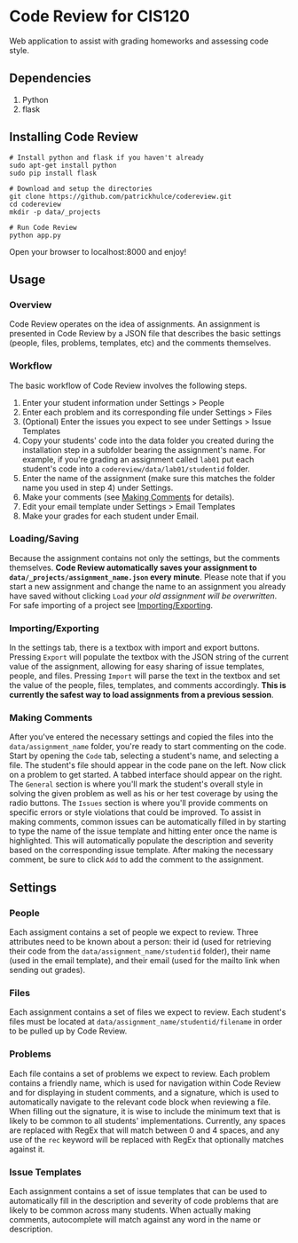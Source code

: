 Code Review for CIS120
======================

Web application to assist with grading homeworks and assessing code style.

Dependencies
------------

1.  Python
2.  flask

Installing Code Review
-------------------

    # Install python and flask if you haven't already
    sudo apt-get install python
    sudo pip install flask
    
    # Download and setup the directories
    git clone https://github.com/patrickhulce/codereview.git
    cd codereview
    mkdir -p data/_projects
    
    # Run Code Review
    python app.py

Open your browser to localhost:8000 and enjoy!

Usage
-----

### Overview

Code Review operates on the idea of assignments. An assignment is presented in Code Review by a JSON file that describes the basic settings (people, files, problems, templates, etc) and the comments themselves. 

### Workflow

The basic workflow of Code Review involves the following steps.

1.  Enter your student information under Settings > People
2.  Enter each problem and its corresponding file under Settings > Files
3.  (Optional) Enter the issues you expect to see under Settings > Issue Templates
4.  Copy your students' code into the data folder you created during the installation step in a subfolder bearing the assignment's name. For example, if you're grading an assignment called `lab01` put each student's code into a `codereview/data/lab01/studentid` folder.
5.  Enter the name of the assignment (make sure this matches the folder name you used in step 4) under Settings.
6.  Make your comments (see [Making Comments](#making-comments) for details).
7.  Edit your email template under Settings > Email Templates
8.  Make your grades for each student under Email.

### Loading/Saving

Because the assignment contains not only the settings, but the comments themselves. __Code Review automatically saves your assignment to `data/_projects/assignment_name.json` every minute__. Please note that if you start a new assignment and change the name to an assignment you already have saved without clicking `Load` _your old assignment will be overwritten_. For safe importing of a project see [Importing/Exporting](#importingsaving).

### Importing/Exporting

In the settings tab, there is a textbox with import and export buttons. Pressing `Export` will populate the textbox with the JSON string of the current value of the assignment, allowing for easy sharing of issue templates, people, and files. Pressing `Import` will parse the text in the textbox and set the value of the people, files, templates, and comments accordingly. __This is currently the safest way to load assignments from a previous session__.

### Making Comments

After you've entered the necessary settings and copied the files into the `data/assignment_name` folder, you're ready to start commenting on the code. Start by opening the `Code` tab, selecting a student's name, and selecting a file. The student's file should appear in the code pane on the left. Now click on a problem to get started. A tabbed interface should appear on the right. The `General` section is where you'll mark the student's overall style in solving the given problem as well as his or her test coverage by using the radio buttons. The `Issues` section is where you'll provide comments on specific errors or style violations that could be improved. To assist in making comments, common issues can be automatically filled in by starting to type the name of the issue template and hitting enter once the name is highlighted. This will automatically populate the description and severity based on the corresponding issue template. After making the necessary comment, be sure to click `Add` to add the comment to the assignment.

Settings
--------

### People

Each assigment contains a set of people we expect to review. Three attributes need to be known about a person: their id (used for retrieving their code from the `data/assignment_name/studentid` folder), their name (used in the email template), and their email (used for the mailto link when sending out grades).

### Files

Each assignment contains a set of files we expect to review. Each student's files must be located at `data/assignment_name/studentid/filename` in order to be pulled up by Code Review.

### Problems

Each file contains a set of problems we expect to review. Each problem contains a friendly name, which is used for navigation within Code Review and for displaying in student comments, and a signature, which is used to automatically navigate to the relevant code block when reviewing a file. When filling out the signature, it is wise to include the minimum text that is likely to be common to all students' implementations. Currently, any spaces are replaced with RegEx that will match between 0 and 4 spaces, and any use of the `rec` keyword will be replaced with RegEx that optionally matches against it.

### Issue Templates

Each assignment contains a set of issue templates that can be used to automatically fill in the description and severity of code problems that are likely to be common across many students. When actually making comments, autocomplete will match against any word in the name or description.

